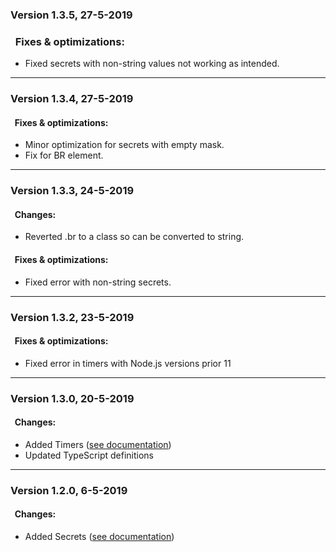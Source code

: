### Version 1.3.5, 27-5-2019

### &nbsp;&nbsp;<b>Fixes & optimizations:</b>
* Fixed secrets with non-string values not working as intended.
---
### Version 1.3.4, 27-5-2019

#### &nbsp;&nbsp;<b>Fixes & optimizations:</b>
* Minor optimization for secrets with empty mask.
* Fix for BR element.
---
### Version 1.3.3, 24-5-2019

#### &nbsp;&nbsp;<b>Changes:</b>
* Reverted .br to a class so can be converted to string.
#### &nbsp;&nbsp;<b>Fixes & optimizations:</b>
* Fixed error with non-string secrets.
---
### Version 1.3.2, 23-5-2019

#### &nbsp;&nbsp;<b>Fixes & optimizations:</b>
* Fixed error in timers with Node.js versions prior 11
---
### Version 1.3.0, 20-5-2019
#### &nbsp;&nbsp;<b>Changes:</b>

* Added Timers ([see documentation](https://github.com/LorenzoVernazza/Pinecone/blob/master/README.md#timers))
* Updated TypeScript definitions
---
### Version 1.2.0, 6-5-2019
#### &nbsp;&nbsp;<b>Changes:</b>

* Added Secrets ([see documentation](https://github.com/LorenzoVernazza/Pinecone/blob/master/README.md#secrets))